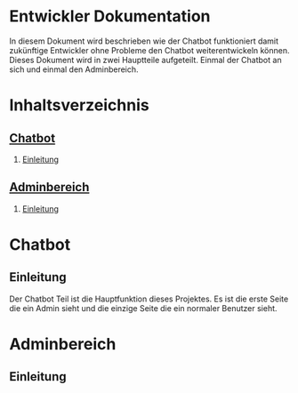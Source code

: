 # Entwickler Dokumentation
In diesem Dokument wird beschrieben wie der Chatbot funktioniert damit zukünftige Entwickler ohne Probleme den Chatbot weiterentwickeln können.
Dieses Dokument wird in zwei Hauptteile aufgeteilt. Einmal der Chatbot an sich und einmal den Adminbereich.

# Inhaltsverzeichnis
## [Chatbot](#chatbot-section-start)
1. [Einleitung](#chatbot-introduction)

## [Adminbereich](#admintool-section-start)
1. [Einleitung](#amdintool-introduction)

# Chatbot <a name="chatbot-section-start"></a>
## Einleitung <a name="chatbot-introduction"></a>
Der Chatbot Teil ist die Hauptfunktion dieses Projektes. Es ist die erste Seite die ein Admin sieht und die einzige Seite die ein normaler Benutzer sieht.

# Adminbereich <a name="admintool-section-start"></a>
## Einleitung <a name="admintool-introduction"></a>
<!--stackedit_data:
eyJoaXN0b3J5IjpbMTY4MTI1ODAxNiwtNDkyMDg0Njk4LDUzMD
YyOTI3NCwtMjA4ODc0NjYxMl19
-->